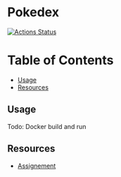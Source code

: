 # Pokedex

[![Actions Status](https://github.com/angelocatalani/pok/actions/workflows/main.yml/badge.svg)](https://github.com/angelocatalani/pok/actions)

# Table of Contents

* [Usage](#usage)
* [Resources](#resources)

## Usage

Todo: Docker build and run

## Resources

- [Assignement](https://docs.google.com/document/d/1P5i5AdnnJ7jTpxBJ6vrNGz-yGIT3zl68a94YZKuQovg/edit#)







